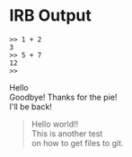 
# IRB Output

    >> 1 + 2
    3
    >> 5 + 7
    12
    >>
    

Hello  
Goodbye! Thanks for the pie!  
I'll be back!  


> Hello world!!  
> This is another test  
> on how to get files to git.  
